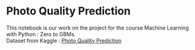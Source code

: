 # Photo Quality Prediction

This notebook is our work on the project for the course Machine Learning with Python : Zero to GBMs. </br>
Dataset from Kaggle : [Photo Quality Prediction](https://www.kaggle.com/c/PhotoQualityPrediction)